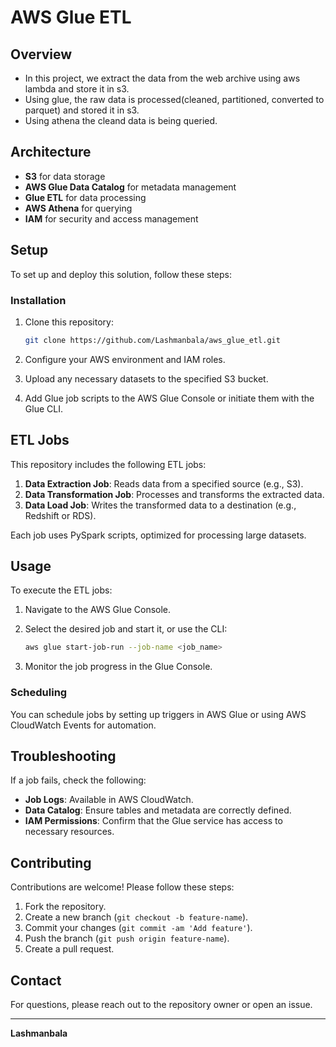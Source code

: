 # AWS Glue ETL

## Overview
- In this project, we extract the data from the web archive using aws lambda and store it in s3. 
- Using glue, the raw data is processed(cleaned, partitioned, converted to parquet) and stored it in s3.
- Using athena the cleand data is being queried.

## Architecture
- **S3** for data storage
- **AWS Glue Data Catalog** for metadata management
- **Glue ETL** for data processing
- **AWS Athena** for querying
- **IAM** for security and access management

## Setup
To set up and deploy this solution, follow these steps:


### Installation
1. Clone this repository:
    ```bash
    git clone https://github.com/Lashmanbala/aws_glue_etl.git
    ```
2. Configure your AWS environment and IAM roles.

3. Upload any necessary datasets to the specified S3 bucket.

4. Add Glue job scripts to the AWS Glue Console or initiate them with the Glue CLI.

## ETL Jobs
This repository includes the following ETL jobs:
1. **Data Extraction Job**: Reads data from a specified source (e.g., S3).
2. **Data Transformation Job**: Processes and transforms the extracted data.
3. **Data Load Job**: Writes the transformed data to a destination (e.g., Redshift or RDS).

Each job uses PySpark scripts, optimized for processing large datasets.

## Usage
To execute the ETL jobs:
1. Navigate to the AWS Glue Console.
2. Select the desired job and start it, or use the CLI:
    ```bash
    aws glue start-job-run --job-name <job_name>
    ```

3. Monitor the job progress in the Glue Console.

### Scheduling
You can schedule jobs by setting up triggers in AWS Glue or using AWS CloudWatch Events for automation.

## Troubleshooting
If a job fails, check the following:
- **Job Logs**: Available in AWS CloudWatch.
- **Data Catalog**: Ensure tables and metadata are correctly defined.
- **IAM Permissions**: Confirm that the Glue service has access to necessary resources.

## Contributing
Contributions are welcome! Please follow these steps:
1. Fork the repository.
2. Create a new branch (`git checkout -b feature-name`).
3. Commit your changes (`git commit -am 'Add feature'`).
4. Push the branch (`git push origin feature-name`).
5. Create a pull request.

## Contact
For questions, please reach out to the repository owner or open an issue.

---

**Lashmanbala**

